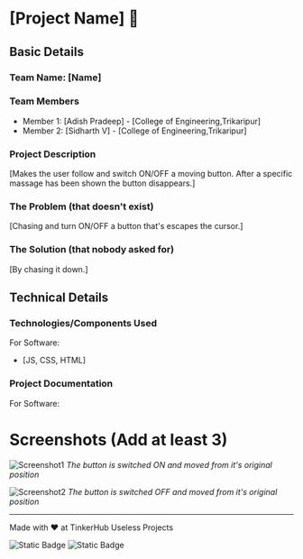 
# [Project Name] 🎯


## Basic Details
### Team Name: [Name]


### Team Members
- Member 1: [Adish Pradeep] - [College of Engineering,Trikaripur]
- Member 2: [Sidharth V] - [College of Engineering,Trikaripur]


### Project Description
[Makes the user follow and switch ON/OFF a moving button. After a specific massage has been shown the button disappears.]

### The Problem (that doesn't exist)
[Chasing and turn ON/OFF a button that's escapes the cursor.]

### The Solution (that nobody asked for)
[By chasing it down.]

## Technical Details
### Technologies/Components Used
For Software:
- [JS, CSS, HTML]

### Project Documentation
For Software:

# Screenshots (Add at least 3)
![Screenshot1](Screenshot(1).png)
*The button is switched ON and moved from it's original position*

![Screenshot2](Screenshot(1).png)
*The button is switched OFF and moved from it's original position*

---
Made with ❤️ at TinkerHub Useless Projects 

![Static Badge](https://img.shields.io/badge/TinkerHub-24?color=%23000000&link=https%3A%2F%2Fwww.tinkerhub.org%2F)
![Static Badge](https://img.shields.io/badge/UselessProjects--25-25?link=https%3A%2F%2Fwww.tinkerhub.org%2Fevents%2FQ2Q1TQKX6Q%2FUseless%2520Projects)


